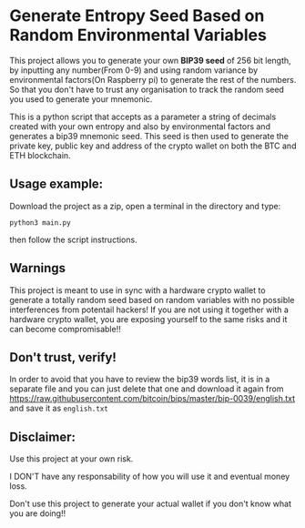 # **G**enerate **E**ntropy **S**eed **B**ased on **R**andom **E**nvironmental **V**ariables

This project allows you to generate your own **BIP39 seed** of 256 bit length, by inputting any number(From 0-9) and using random variance by environmental factors(On Raspberry pi) to generate the rest of the numbers. So that you don't have to trust any organisation to track the random seed you used to generate your mnemonic.

This is a python script that accepts as a parameter a string of decimals created with your own entropy and also by environmental factors and generates a bip39 mnemonic seed. This seed is then used to generate the private key, public key and address of the crypto wallet on both the BTC and ETH blockchain.


## Usage example:
Download the project as a zip, open a terminal in the directory and type:

```
python3 main.py
```

then follow the script instructions.

## Warnings
This project is meant to use in sync with a hardware crypto wallet to generate a totally random seed based on random variables with no possible interferences from potentail hackers! If you are not using it together with a hardware crypto wallet, you are exposing yourself to the same risks and it can become compromisable!!

## Don't trust, verify!
In order to avoid that you have to review the bip39 words list, it is in a separate file and you can just delete that one and download it again from https://raw.githubusercontent.com/bitcoin/bips/master/bip-0039/english.txt and save it as `english.txt`


## Disclaimer:
Use this project at your own risk. 

I DON'T have any responsability of how you will use it and eventual money loss.

Don't use this project to generate your actual wallet if you don't know what you are doing!!
